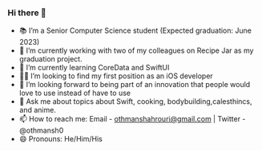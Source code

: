 ### Hi there 👋

- 📚 I’m a Senior Computer Science student (Expected graduation: June 2023)
- 🔭 I’m currently working with two of my colleagues on Recipe Jar as my graduation project.
- 🌱 I’m currently learning CoreData and SwiftUI
- 👨‍💻 I’m looking to find my first position as an iOS developer
- 🤔 I’m looking forward to being part of an innovation that people would love to use instead of have to use
- 💬 Ask me about topics about Swift, cooking, bodybuilding,calesthincs, and anime.
- 📫 How to reach me: Email - othmanshahrouri@gmail.com | Twitter - @othmansh0
- 😄 Pronouns: He/Him/His



